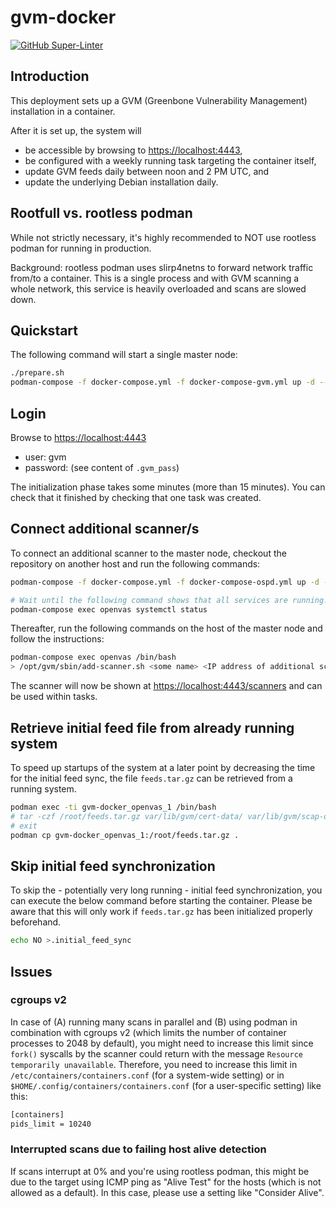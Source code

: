 # gvm-docker

[![GitHub Super-Linter](https://github.com/tropicalwave/gvm-docker/workflows/Lint%20Code%20Base/badge.svg)](https://github.com/marketplace/actions/super-linter)

## Introduction

This deployment sets up a GVM (Greenbone Vulnerability Management)
installation in a container.

After it is set up, the system will

* be accessible by browsing to <https://localhost:4443>,
* be configured with a weekly running task targeting the container itself,
* update GVM feeds daily between noon and 2 PM UTC, and
* update the underlying Debian installation daily.

## Rootfull vs. rootless podman

While not strictly necessary, it's highly recommended to NOT use rootless
podman for running in production.

Background: rootless podman uses slirp4netns to forward network
traffic from/to a container. This is a single process and with GVM scanning a whole
network, this service is heavily overloaded and scans are slowed down.

## Quickstart

The following command will start a single master node:
```bash
./prepare.sh
podman-compose -f docker-compose.yml -f docker-compose-gvm.yml up -d --build
```

## Login

Browse to <https://localhost:4443>

* user: gvm
* password: (see content of `.gvm_pass`)

The initialization phase takes some minutes (more than 15 minutes).
You can check that it finished by checking that one task was created.

## Connect additional scanner/s

To connect an additional scanner to the master node, checkout the
repository on another host and run the following commands:
```bash
podman-compose -f docker-compose.yml -f docker-compose-ospd.yml up -d --build

# Wait until the following command shows that all services are running.
podman-compose exec openvas systemctl status
```

Thereafter, run the following commands on the host of the master node
and follow the instructions:
```bash
podman-compose exec openvas /bin/bash
> /opt/gvm/sbin/add-scanner.sh <some name> <IP address of additional scanner>
```

The scanner will now be shown at <https://localhost:4443/scanners> and
can be used within tasks.

## Retrieve initial feed file from already running system

To speed up startups of the system at a later point by decreasing the
time for the initial feed sync, the file `feeds.tar.gz` can be retrieved
from a running system.

```bash
podman exec -ti gvm-docker_openvas_1 /bin/bash
# tar -czf /root/feeds.tar.gz var/lib/gvm/cert-data/ var/lib/gvm/scap-data/ var/lib/openvas/plugins/ var/lib/gvm/data-objects/gvmd/
# exit
podman cp gvm-docker_openvas_1:/root/feeds.tar.gz .
```

## Skip initial feed synchronization

To skip the - potentially very long running - initial feed synchronization,
you can execute the below command before starting the container. Please
be aware that this will only work if `feeds.tar.gz` has been initialized
properly beforehand.

```bash
echo NO >.initial_feed_sync
```

## Issues

### cgroups v2

In case of (A) running many scans in parallel and (B) using podman in
combination with cgroups v2 (which limits the number of container processes
to 2048 by default), you might need to increase this limit since `fork()`
syscalls by the scanner could return with the message
`Resource temporarily unavailable`. Therefore, you need to increase this
limit in `/etc/containers/containers.conf` (for a system-wide setting) or
in `$HOME/.config/containers/containers.conf` (for a user-specific setting)
like this:

```bash
[containers]
pids_limit = 10240
```

### Interrupted scans due to failing host alive detection

If scans interrupt at 0% and you're using rootless podman, this might
be due to the target using ICMP ping as "Alive Test" for the hosts (which
is not allowed as a default). In this case, please use a setting like
"Consider Alive".

